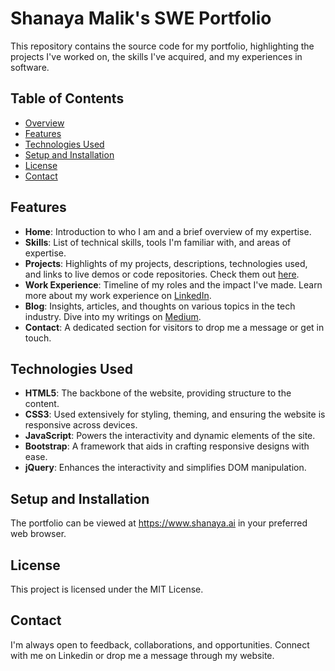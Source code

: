# Shanaya Malik's SWE Portfolio

This repository contains the source code for my portfolio, highlighting the projects I've worked on, the skills I've acquired, and my experiences in software.

## Table of Contents

- [Overview](#overview)
- [Features](#features)
- [Technologies Used](#technologies-used)
- [Setup and Installation](#setup-and-installation)
- [License](#license)
- [Contact](#contact)  

## Features

- **Home**: Introduction to who I am and a brief overview of my expertise.
- **Skills**: List of technical skills, tools I'm familiar with, and areas of expertise.
- **Projects**: Highlights of my projects, descriptions, technologies used, and links to live demos or code repositories. Check them out [here](https://github.com/shanayamalik).
- **Work Experience**: Timeline of my roles and the impact I've made. Learn more about my work experience on [LinkedIn](https://www.linkedin.com/in/shanaya-malik/).
- **Blog**: Insights, articles, and thoughts on various topics in the tech industry. Dive into my writings on [Medium](https://medium.com/@shanaya.malik).
- **Contact**: A dedicated section for visitors to drop me a message or get in touch.

## Technologies Used

- **HTML5**: The backbone of the website, providing structure to the content.
- **CSS3**: Used extensively for styling, theming, and ensuring the website is responsive across devices.
- **JavaScript**: Powers the interactivity and dynamic elements of the site.
- **Bootstrap**: A framework that aids in crafting responsive designs with ease.
- **jQuery**: Enhances the interactivity and simplifies DOM manipulation.

## Setup and Installation

The portfolio can be viewed at https://www.shanaya.ai in your preferred web browser. 

## License
This project is licensed under the MIT License.

## Contact
I'm always open to feedback, collaborations, and opportunities. Connect with me on Linkedin or drop me a message through my website.
